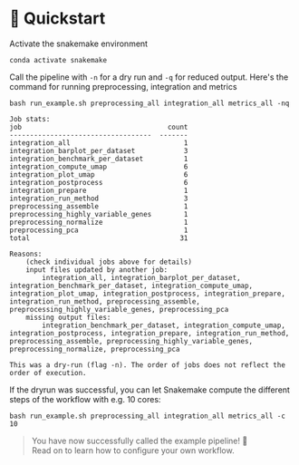 # 🚀 Quickstart

Activate the snakemake environment

```
conda activate snakemake
```

Call the pipeline with  `-n` for a dry run and `-q` for reduced output.
Here's the command for running preprocessing, integration and metrics

```
bash run_example.sh preprocessing_all integration_all metrics_all -nq
```

```
Job stats:
job                                    count
-----------------------------------  -------
integration_all                            1
integration_barplot_per_dataset            3
integration_benchmark_per_dataset          1
integration_compute_umap                   6
integration_plot_umap                      6
integration_postprocess                    6
integration_prepare                        1
integration_run_method                     3
preprocessing_assemble                     1
preprocessing_highly_variable_genes        1
preprocessing_normalize                    1
preprocessing_pca                          1
total                                     31

Reasons:
    (check individual jobs above for details)
    input files updated by another job:
        integration_all, integration_barplot_per_dataset, integration_benchmark_per_dataset, integration_compute_umap, integration_plot_umap, integration_postprocess, integration_prepare, integration_run_method, preprocessing_assemble, preprocessing_highly_variable_genes, preprocessing_pca                                                                                             
    missing output files:
        integration_benchmark_per_dataset, integration_compute_umap, integration_postprocess, integration_prepare, integration_run_method, preprocessing_assemble, preprocessing_highly_variable_genes, preprocessing_normalize, preprocessing_pca

This was a dry-run (flag -n). The order of jobs does not reflect the order of execution.
```

If the dryrun was successful, you can let Snakemake compute the different steps of the workflow with e.g. 10 cores:

```
bash run_example.sh preprocessing_all integration_all metrics_all -c 10
```

> You have now successfully called the example pipeline! 🎉  
> Read on to learn how to configure your own workflow.
